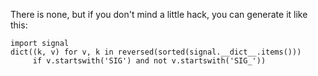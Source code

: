There is none, but if you don't mind a little hack, you can generate it like this:

    import signal
    dict((k, v) for v, k in reversed(sorted(signal.__dict__.items()))
         if v.startswith('SIG') and not v.startswith('SIG_'))
